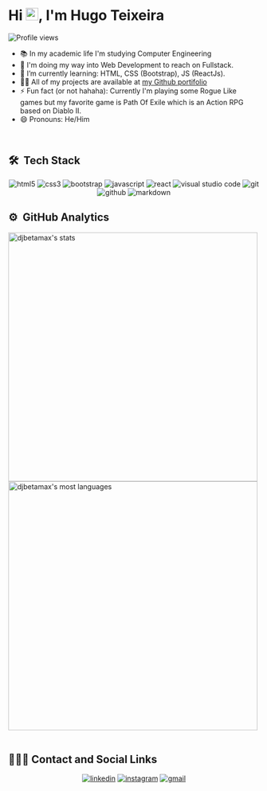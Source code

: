 <!--<img align="right" height="590em" src="https://raw.githubusercontent.com/gist/maykbrito/618ef18e3bbb7cdfd200f3a4fc1aabc6/raw/201d47c76006c99fe0dc55ea92e76bdca5537f08/githubcard.svg"> -->
<h1 align="left">Hi <img src="https://raw.githubusercontent.com/kaueMarques/kaueMarques/master/hi.gif" width="25px">, I'm Hugo Teixeira
</h1><img src="https://komarev.com/ghpvc/?username=djbetamax&amp;color=yellow" alt="Profile views">

* 📚 In my academic life I'm studying Computer Engineering
* 🔭 I'm doing my way into Web Development to reach on Fullstack.
* 🌱 I’m currently learning: HTML, CSS (Bootstrap), JS (ReactJs).
* 👨‍💻 All of my projects are available at [my Github portifolio](https://github.com/Djbetamax/Projetos)
* ⚡ Fun fact (or not hahaha): Currently I'm playing some Rogue Like games but my favorite game is Path Of Exile which is an Action RPG based on Diablo II.
* 😄 Pronouns: He/Him

<br>

## 🛠  Tech Stack

<div>
  <p align="center">
    <img src="https://img.shields.io/badge/html5-%23E34F26.svg?style=for-the-badge&logo=html5&logoColor=white" alt="html5">
    <img src="https://img.shields.io/badge/css3-%231572B6.svg?style=for-the-badge&logo=css3&logoColor=white" alt="css3">
    <img src="https://img.shields.io/badge/bootstrap-%23563D7C.svg?style=for-the-badge&logo=bootstrap&logoColor=white" alt="bootstrap">
    <img src="https://img.shields.io/badge/javascript-%23323330.svg?style=for-the-badge&logo=javascript&logoColor=%23F7DF1E" alt="javascript">
    <img src="https://img.shields.io/badge/react-%2320232a.svg?style=for-the-badge&logo=react&logoColor=%2361DAFB" alt="react">
    <img src="https://img.shields.io/badge/Visual%20Studio%20Code-0078d7.svg?style=for-the-badge&logo=visual-studio-code&logoColor=white" alt="visual studio code">
    <img src="https://img.shields.io/badge/git-%23F05033.svg?style=for-the-badge&logo=git&logoColor=white" alt="git">
    <img src="https://img.shields.io/badge/github-%23121011.svg?style=for-the-badge&logo=github&logoColor=white" alt="github">
    <img src="https://img.shields.io/badge/markdown-%23000000.svg?style=for-the-badge&logo=markdown&logoColor=white" alt="markdown">
  <!-- I'm about to learn these
    <img src="https://img.shields.io/badge/c++-%2300599C.svg?style=for-the-badge&logo=c%2B%2B&logoColor=white" alt="c++">
    <img src="https://img.shields.io/badge/postgres-%23316192.svg?style=for-the-badge&logo=postgresql&logoColor=white)" alt="postgresql">
    <img src="https://img.shields.io/badge/sqlite-%2307405e.svg?style=for-the-badge&logo=sqlite&logoColor=white" alt="sqlite">
    <img src="https://img.shields.io/badge/MongoDB-%234ea94b.svg?style=for-the-badge&logo=mongodb&logoColor=white" alt="mongodb">
    <img src="https://img.shields.io/badge/node.js-6DA55F?style=for-the-badge&logo=node.js&logoColor=white" alt="nodejs">
    <img src="https://img.shields.io/badge/-Ajax(JQuery)-05122A?style=flat&logo=Jquery alt="ajax">
    <img src="https://img.shields.io/badge/NPM-%23000000.svg?style=for-the-badge&logo=npm&logoColor=white" alt="npm">
  -->
  </p>
</div>

## ⚙️  GitHub Analytics

<div>
  <img align="top" width="500" src="https://github-readme-stats.vercel.app/api?username=Djbetamax&amp;theme=vision-friendly-dark&amp;line_height=20&amp;show_icons=true&amp;include_all_commits=true" alt="djbetamax's stats">
  <img align="top" width="500" src="https://github-readme-stats.vercel.app/api/top-langs/?username=Djbetamax&amp;layout=compact&amp;theme=vision-friendly-dark" alt="djbetamax's most languages">
</div>

<br>

## 👨🏽‍🦲 Contact and Social Links

<div>
  <p align="center">
    <a href="www.linkedin.com/in/8dev" target="blank"><img src="https://img.shields.io/badge/8Dev-%230077B5.svg?style=for-the-badge&logo=linkedin&logoColor=white" alt="linkedin"></a>
    <a href="https://www.instagram.com/hugo_8dev/" target="blank"><img src="https://img.shields.io/badge/8Dev-%23E34F26.svg?style=for-the-badge&logo=Instagram&logoColor=white" alt="instagram"></a>
    <a href="mailto:hugots23@gmail.com" target="blank"><img src="https://img.shields.io/badge/Mail me-D14836?style=for-the-badge&logo=gmail&logoColor=white" alt="gmail"></a>
  </p>
</div>

